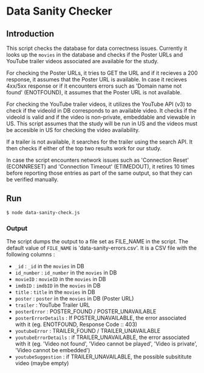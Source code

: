 # Data Sanity Checker

## Introduction
This script checks the database for data correctness issues. Currently it looks up the `movies` in the database and checks if the Poster URLs and YouTube trailer videos associated are available for the study.

For checking the Poster URLs, it tries to GET the URL and if it recieves a 200 response, it assumes that the Poster URL is available. In case it recieves 4xx/5xx response or if it encounters errors such as 'Domain name not found' (ENOTFOUND), it assumes that the Poster URL is not available.  

For checking the YouTube trailer videos, it utilizes the YouTube API (v3) to check if the videoId in DB corresponds to an available video. It checks if the videoId is valid and if the video is non-private, embeddable and viewable in US. This script assumes that the study will be run in US and the videos must be accesible in US for checking the video availability.  

If a trailer is not available, it searches for the trailer using the search API. It then checks if either of the top two results work for our study.  

In case the script encounters network issues such as 'Connection Reset' (ECONNRESET) and 'Connection Timeout' (ETIMEDOUT), it retires 10 times before reporting those entries as part of the same output, so that they can be verified manually.

## Run
```sh
$ node data-sanity-check.js
```

### Output
The script dumps the output to a file set as FILE_NAME in the script. The default value of `FILE_NAME` is 'data-sanity-errors.csv'. It is a CSV file with the following columns :
- `_id` : `_id` in the `movies` in DB
- `id_number` : `id_number` in the `movies` in DB
- `movieID` : `movieID` in the `movies` in DB
- `imdbID` : `imdbID` in the `movies` in DB
- `title` : `title` in the `movies` in DB
- `poster` : `poster` in the `movies` in DB (Poster URL)
- `trailer` : YouTube Trailer URL
- `posterError` : POSTER_FOUND / POSTER_UNAVAILABLE
- `posterErrorDetails` : If POSTER_UNAVAILABLE, the error associated with it (eg. ENOTFOUND, Response Code :: 403)
- `youtubeError` : TRAILER_FOUND / TRAILER_UNAVAILABLE
- `youtubeErrorDetails` : if TRAILER_UNAVAILABLE, the error associated with it (eg. 'Video not found', 'Video cannot be played', 'Video is private', 'Video cannot be embedded')
- `youtubeSuggestion` : if TRAILER_UNAVAILABLE, the possible subsititute video (maybe empty)
